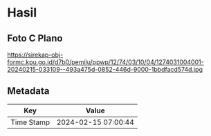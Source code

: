 # Hasil

## Foto C Plano

https://sirekap-obj-formc.kpu.go.id/d7b0/pemilu/ppwp/12/74/03/10/04/1274031004001-20240215-033109--493a475d-0852-446d-9000-1bbdfacd574d.jpg


## Metadata

| Key        | Value               |
| ---------- | ------------------- |
| Time Stamp | 2024-02-15 07:00:44 |




